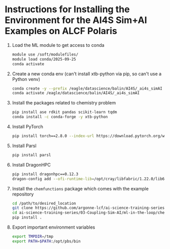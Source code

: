 # Instructions for Installing the Environment for the AI4S Sim+AI Examples on ALCF Polaris

1. Load the ML module to get access to conda
    ```bash
    module use /soft/modulefiles/
    module load conda/2025-09-25
    conda activate
    ```

2. Create a new conda env (can't install xtb-python via pip, so can't use a Python venv)
    ```bash
    conda create -y --prefix /eagle/datascience/balin/AI4S/_ai4s_simAI python=3.12 pip
    conda activate /eagle/datascience/balin/AI4S/_ai4s_simAI
    ```

3. Install the packages related to chemistry problem
    ```bash
    pip install ase rdkit pandas scikit-learn tqdm
    conda install -c conda-forge -y xtb-python
    ```

3. Install PyTorch
   ```bash
   pip install torch==2.8.0 --index-url https://download.pytorch.org/whl/cu128
   ```

3. Install Parsl
    ```bash
    pip install parsl
    ```

5. Install DragonHPC
    ```bash
    pip install dragonhpc==0.12.3
    dragon-config add --ofi-runtime-lib=/opt/cray/libfabric/1.22.0/lib64
    ```

6. Install the `chemfunctions` package which comes with the example repository
    ```bash
    cd /path/to/desired_location
    git clone https://github.com/argonne-lcf/ai-science-training-series.git
    cd ai-science-training-series/03-Coupling-Sim-AI/ml-in-the-loop/chemfunctions
    pip install .
    ```

7. Export important environment variables
   ```bash
   export TMPDIR=/tmp
   export PATH=$PATH:/opt/pbs/bin
   ```

